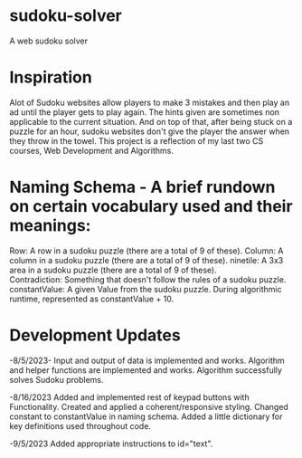 # sudoku-solver

A web sudoku solver

# Inspiration

Alot of Sudoku websites allow players to make 3 mistakes and then play an ad until the player gets to play again. The hints given are sometimes non applicable to the current situation. And on top of that, after being stuck on a puzzle for an hour, sudoku websites don't give the player the answer when they throw in the towel. This project is a reflection of my last two CS courses, Web Development and Algorithms. 

# Naming Schema - A brief rundown on certain vocabulary used and their meanings:

Row: A row in a sudoku puzzle (there are a total of 9 of these).
Column: A column in a sudoku puzzle (there are a total of 9 of these).
ninetile: A 3x3 area in a sudoku puzzle (there are a total of 9 of these).  
Contradiction: Something that doesn't follow the rules of a sudoku puzzle.
constantValue: A given Value from the sudoku puzzle. During algorithmic runtime, represented as constantValue + 10. 

# Development Updates

-8/5/2023-
Input and output of data is implemented and works. Algorithm and helper functions are implemented and works. Algorithm successfully solves Sudoku problems. 

-8/16/2023
Added and implemented rest of keypad buttons with Functionality. Created and applied a coherent/responsive styling. Changed constant to constantValue in naming schema. Added a little dictionary for key definitions used throughout code. 

-9/5/2023
Added appropriate instructions to id="text".
